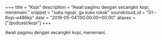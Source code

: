 +++ title = "Kopi" 
description = "Awali pagimu dengan secangkir kopi, menemani." 
snippet = "suka ngopi, ga suka rokok" 
soundcloud_id = "01--Kopi-e486kp" 
date = "2019-05-04T00:00:00+00:00" 
aliases = ["/podcast/kopi"] 
+++ 

Awali pagimu dengan secangkir kopi, menemani.